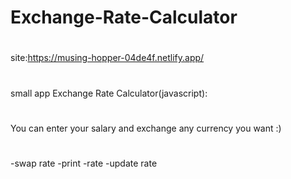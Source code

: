 # Exchange-Rate-Calculator
#
site:https://musing-hopper-04de4f.netlify.app/
#
small app Exchange Rate Calculator(javascript):
#
You can enter your salary and exchange any currency you want :)
#
-swap rate
-print -rate
-update rate
